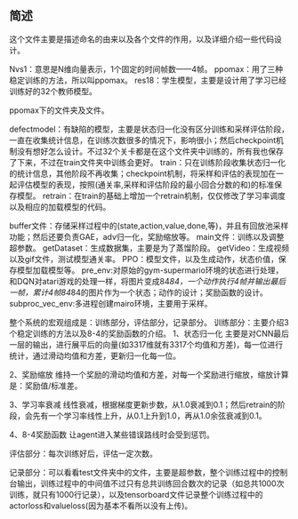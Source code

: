 ## 简述
这个文件主要是描述命名的由来以及各个文件的作用，以及详细介绍一些代码设计。

Nvs1：意思是N维向量表示，1个固定的时间帧数——4帧。
ppomax：用了三种稳定训练的方法，所以叫ppomax。
res18：学生模型，主要是设计用了学习已经训练好的32个教师模型。




ppomax下的文件夹及文件。

defectmodel：有缺陷的模型，主要是状态归一化没有区分训练和采样评估阶段，一直在收集统计信息，在训练次数很多的情况下，影响很小；然后checkpoint机制没有想好怎么设计。不过32个关卡都是在这个文件夹中训练的，所有我也保存了下来，不过在train文件夹中训练会更好。
train：只在训练阶段收集状态归一化的统计信息，其他阶段不再收集；checkpoint机制，将采样和评估的表现加在一起评估模型的表现，按照(通关率,采样和评估阶段的最小回合分数的和)的标准保存模型。
retrain：在train的基础上增加一个retrain机制，仅仅修改了学习率调度以及相应的加载模型的代码。


buffer文件：存储采样过程中的(state,action,value,done,等)，并且有回放池采样功能；然后还要负责GAE，adv归一化，奖励缩放等。
main文件：训练以及调整超参数。
getDataset：生成数据集，主要是为了蒸馏阶段。
getVideo：生成视频以及gif文件，测试模型通关率。
PPO：模型文件，以及生成动作，状态价值，保存模型加载模型等。
pre_env:对原始的gym-supermario环境的状态进行处理，和DQN对atari游戏的处理一样，将图片变成84*84，一个动作执行4帧并输出最后一帧，累计4帧84*84的图片作为一个状态；动作的设计；奖励函数的设计。
subproc_vec_env:多进程创建mairo环境，主要用于采样。




整个系统的宏观组成是：训练部分，评估部分，记录部分。
训练部分：主要介绍3个稳定训练的方法以及8-4的奖励函数的介绍。
1、状态归一化
主要是对CNN最后一层的输出，进行展平后的向量(如3317维就有3317个均值和方差)，每一位进行统计，通过滑动均值和方差，更新归一化每一位。

2、奖励缩放
维持一个奖励的滑动均值和方差，对每一个奖励进行缩放，缩放计算是：奖励值/标准差。

3、学习率衰减
线性衰减，根据梯度更新步数，从1.0衰减到0.1；然后retrain的阶段，会先有一个学习率线性上升，从0.1上升到1.0，再从1.0余弦衰减到0.1。

4、8-4奖励函数
让agent进入某些错误路线时会受到惩罚。


评估部分：每次训练好后，评估一定次数。

记录部分：可以看看test文件夹中的文件，主要是超参数，整个训练过程中的控制台输出，训练过程中的中间值不过只有总共训练回合数次的记录（如总共1000次训练，就只有1000行记录），以及tensorboard文件记录整个训练过程中的actorloss和valueloss(因为基本不看所以没有上传)。
